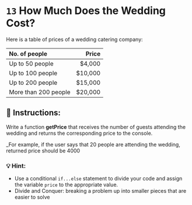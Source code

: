 # `13` How Much Does the Wedding Cost?

Here is a table of prices of a wedding catering company:

| No. of people | Price |
|:---|---:|
| Up to 50 people  | $4,000 |
| Up to 100 people | $10,000 |
| Up to 200 people | $15,000  |
| More than 200 people | $20,000 |

## :pencil: Instructions:

Write a function **getPrice** that receives the number of guests attending the wedding and returns the corresponding price to the console.

_For example, if the user says that 20 people are attending the wedding, returned price should be 4000


### 💡 Hint:
- Use a conditional `if...else` statement to divide your code and assign the variable `price` to the appropriate value.
- Divide and Conquer: breaking a problem up into smaller pieces that are easier to solve